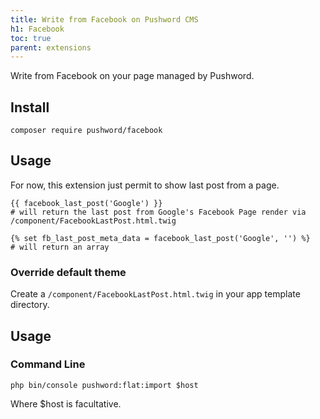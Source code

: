 ```yaml
---
title: Write from Facebook on Pushword CMS
h1: Facebook
toc: true
parent: extensions
---
```


Write from Facebook on your page managed by Pushword.

## Install

```
composer require pushword/facebook
```

## Usage

For now, this extension just permit to show last post from a page.

```
{{ facebook_last_post('Google') }}
# will return the last post from Google's Facebook Page render via /component/FacebookLastPost.html.twig

{% set fb_last_post_meta_data = facebook_last_post('Google', '') %}
# will return an array
```

### Override default theme

Create a `/component/FacebookLastPost.html.twig` in your app template directory.

## Usage

### Command Line

```
php bin/console pushword:flat:import $host
```

Where $host is facultative.

```

```
